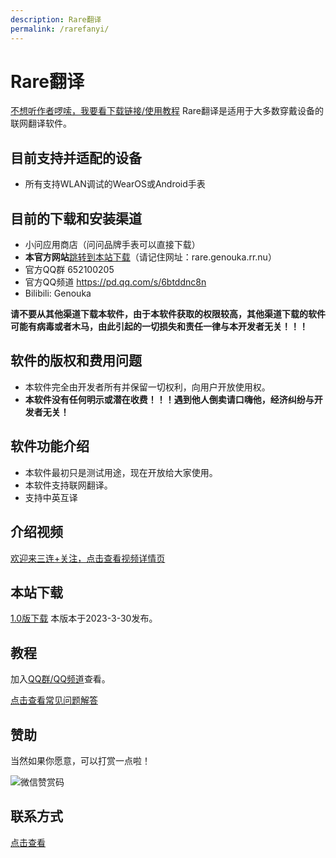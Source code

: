 ```yaml
---
description: Rare翻译
permalink: /rarefanyi/
---
```

# Rare翻译

[不想听作者啰嗦，我要看下载链接/使用教程](#目前的下载和安装渠道)
Rare翻译是适用于大多数穿戴设备的联网翻译软件。

## 目前支持并适配的设备
* 所有支持WLAN调试的WearOS或Android手表

## 目前的下载和安装渠道
* 小问应用商店（问问品牌手表可以直接下载）
* **本官方网站**[跳转到本站下载](#本站下载)（请记住网址：rare.genouka.rr.nu）
* 官方QQ群 652100205
* 官方QQ频道 https://pd.qq.com/s/6btddnc8n
* Bilibili: Genouka

**请不要从其他渠道下载本软件，由于本软件获取的权限较高，其他渠道下载的软件可能有病毒或者木马，由此引起的一切损失和责任一律与本开发者无关！！！**

## 软件的版权和费用问题
* 本软件完全由开发者所有并保留一切权利，向用户开放使用权。
* **本软件没有任何明示或潜在收费！！！遇到他人倒卖请口嗨他，经济纠纷与开发者无关！**

## 软件功能介绍
* 本软件最初只是测试用途，现在开放给大家使用。
* 本软件支持联网翻译。
* 支持中英互译

## 介绍视频

[欢迎来三连+关注，点击查看视频详情页](https://www.bilibili.com/video/AV781562392/)

## 本站下载

[1.0版下载](http://mobvoi-search-public.mobvoi.com/mobvoi-apk/awch/yuanwow.rare.fanyi_1_wear_all_8be34a168e78b02c04b437bc69558736.apk)
本版本于2023-3-30发布。

## 教程

加入[QQ群/QQ频道](/lianxi)查看。

[点击查看常见问题解答](/rareboxproblem)

## 赞助

当然如果你愿意，可以打赏一点啦！


![微信赞赏码](http://i.imgloc.com/2023/03/18/LvZkF.png)

## 联系方式
[点击查看](/lianxi)